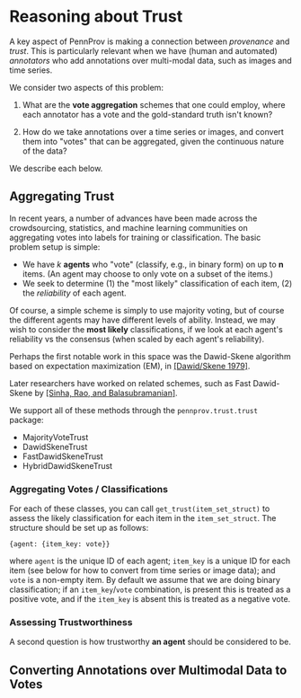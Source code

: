 # Reasoning about Trust

A key aspect of PennProv is making a connection between *provenance* and *trust*.  This is particularly relevant when 
we have (human and automated) *annotators* who add annotations over multi-modal data, such as images and time series.

We consider two aspects of this problem:

1. What are the **vote aggregation** schemes that one could employ, where each annotator has a vote and the 
gold-standard truth isn't known?

1. How do we take annotations over a time series or images, and convert them into "votes" that can be aggregated, given 
the continuous nature of the data?

We describe each below.

## Aggregating Trust

In recent years, a number of advances have been made across the crowdsourcing, statistics, and machine learning 
communities on aggregating votes into labels for training or classification.  The basic problem setup is simple:

* We have *k* **agents** who "vote" (classify, e.g., in binary form) on up to **n** items. (An agent may choose to 
only vote on a subset of the items.)  
* We seek to determine (1) the "most likely" classification of each item, (2) the *reliability* of each agent.

Of course, a simple scheme is simply to use majority voting, but of course the different agents may have different 
levels of ability.  Instead, we may wish to consider the **most likely** classifications, if we look at each agent's 
reliability vs the consensus (when scaled by each agent's reliability).

Perhaps the first notable work in this space was the Dawid-Skene algorithm based on expectation maximization (EM), 
in [[Dawid/Skene 1979]](https://rss.onlinelibrary.wiley.com/doi/abs/10.2307/2346806). 

Later researchers have worked on related schemes, such as Fast Dawid-Skene by [[Sinha, Rao, and Balasubramanian]](https://arxiv.org/abs/1803.02781).

We support all of these methods through the `pennprov.trust.trust` package:
* MajorityVoteTrust
* DawidSkeneTrust
* FastDawidSkeneTrust
* HybridDawidSkeneTrust

### Aggregating Votes / Classifications

For each of these classes, you can call `get_trust(item_set_struct)` to assess the likely classification for each item in the 
`item_set_struct`.  The structure should be set up as follows:

`{agent: {item_key: vote}}`

where `agent` is the unique ID of each agent; `item_key` is a unique ID for each item (see below for how to convert from 
time series or image data); and `vote` is a non-empty item.  By default we assume that we are doing binary classification; 
if an `item_key`/`vote` combination, is present this is treated as a positive vote, and if the `item_key` is absent this 
is treated as a negative vote.

### Assessing Trustworthiness

A second question is how trustworthy **an agent** should be considered to be.


## Converting Annotations over Multimodal Data to Votes

 